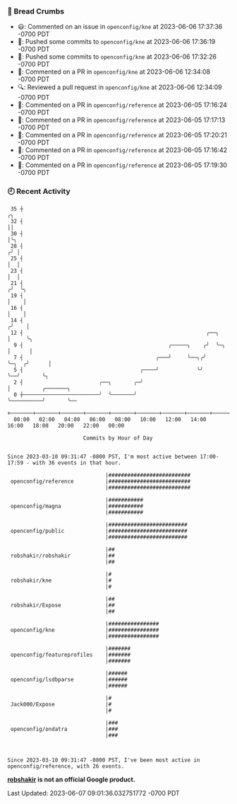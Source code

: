 ### 🍞 Bread Crumbs

 * 😃: Commented on an issue in `openconfig/kne` at 2023-06-06 17:37:36 -0700 PDT
 * 🚢: Pushed some commits to `openconfig/kne` at 2023-06-06 17:36:19 -0700 PDT
 * 🚢: Pushed some commits to `openconfig/kne` at 2023-06-06 17:32:26 -0700 PDT
 * 💬: Commented on a PR in  `openconfig/kne` at 2023-06-06 12:34:08 -0700 PDT
 * 🔍: Reviewed a pull request in  `openconfig/kne` at 2023-06-06 12:34:09 -0700 PDT
 * 💬: Commented on a PR in  `openconfig/reference` at 2023-06-05 17:16:24 -0700 PDT
 * 💬: Commented on a PR in  `openconfig/reference` at 2023-06-05 17:17:13 -0700 PDT
 * 💬: Commented on a PR in  `openconfig/reference` at 2023-06-05 17:20:21 -0700 PDT
 * 💬: Commented on a PR in  `openconfig/reference` at 2023-06-05 17:16:42 -0700 PDT
 * 💬: Commented on a PR in  `openconfig/reference` at 2023-06-05 17:19:30 -0700 PDT

### 🕘 Recent Activity
```
 35 ┼                                                                        ╭╮
 32 ┤                                                                        ││
 30 ┤                                                                        │╰╮
 28 ┤                                                                       ╭╯ │
 25 ┤                                                                       │  │
 23 ┤                                                                       │  │
 21 ┤                                                                      ╭╯  ╰╮
 19 ┤                                                                      │    │
 16 ┤                                                                      │    │
 14 ┤                                                                     ╭╯    │
 12 ┤                                                          ╭──╮       │     ╰╮
  9 ┤                                              ╭─────╮    ╭╯  ╰─╮     │      │
  7 ┤                                          ╭───╯     ╰──╮╭╯     ╰─╮  ╭╯      │
  5 ┤                                     ╭────╯            ╰╯        ╰──╯       ╰╮
  2 ┤                        ╭──╮       ╭─╯                                       │          ╭───────╮
  0 ┼────────────────────────╯  ╰───────╯                                         ╰──────────╯       ╰──
    +───────+───────+───────+───────+───────+───────+───────+───────+───────+───────+───────+───────+────
  00:00   02:00   04:00   06:00   08:00   10:00   12:00   14:00   16:00   18:00   20:00   22:00   00:00   

						Commits by Hour of Day


Since 2023-03-10 09:31:47 -0800 PST, I'm most active between 17:00-17:59 - with 36 events in that hour.

```



```
                               |##########################
 openconfig/reference          |##########################
                               |##########################

                               |###########
 openconfig/magna              |###########
                               |###########

                               |#########################
 openconfig/public             |#########################
                               |#########################

                               |##
 robshakir/robshakir           |##
                               |##

                               |#
 robshakir/kne                 |#
                               |#

                               |##
 robshakir/Expose              |##
                               |##

                               |################
 openconfig/kne                |################
                               |################

                               |#######
 openconfig/featureprofiles    |#######
                               |#######

                               |######
 openconfig/lsdbparse          |######
                               |######

                               |#
 Jack000/Expose                |#
                               |#

                               |###
 openconfig/ondatra            |###
                               |###



Since 2023-03-10 09:31:47 -0800 PST, I've been most active in openconfig/reference, with 26 events.

```
**[robshakir](mailto:robjs@google.com) is not an official Google product.**  


Last Updated: 2023-06-07 09:01:36.032751772 -0700 PDT
